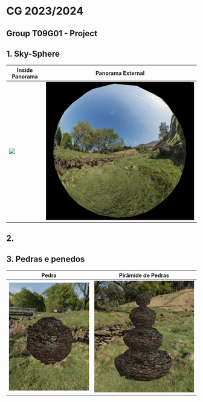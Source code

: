 # CG 2023/2024

## Group T09G01 - Project

## 1. Sky-Sphere

| Inside Panorama | Panorama External |
| -------------- | ------------ |
| <img src="screenshots/project-t09g01-1.png" /> |  <img src="screenshots/project-t09g01-2.png" /> | 

## 2.

## 3. Pedras e penedos

| Pedra | Pirâmide de Pedras |
| -------------- | ------------ |
| <img src="screenshots/project-t09g01-3.png" /> |  <img src="screenshots/project-t09g01-4.png" /> |